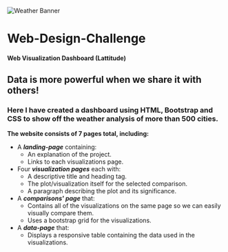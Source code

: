 ![Weather Banner](https://www.fultonschools.org/cms/lib/GA50000114/Centricity/Domain/1391/weatherbanner.png)
# Web-Design-Challenge
#### Web Visualization Dashboard (Lattitude) ####
## Data is more powerful when we share it with others!   
### Here I have created a dashboard using HTML, Bootstrap and CSS to show off the weather analysis of more than 500 cities.
**The website consists of 7 pages total, including:**

* A **_landing-page_** containing:
  * An explanation of the project.
  * Links to each visualizations page.
* Four **_visualization pages_** each with:
  * A descriptive title and heading tag.
  * The plot/visualization itself for the selected comparison.
  * A paragraph describing the plot and its significance.
* A **_comparisons' page_** that:
  * Contains all of the visualizations on the same page so we can easily visually compare them.
  * Uses a bootstrap grid for the visualizations.
* A **_data-page_** that:
  * Displays a responsive table containing the data used in the visualizations.
